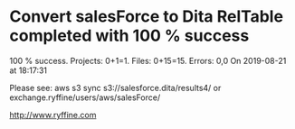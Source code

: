 # Convert salesForce to Dita RelTable completed with 100 % success

100 % success. Projects: 0+1=1.  Files: 0+15=15. Errors: 0,0  On 2019-08-21 at 18:17:31



Please see: aws s3 sync s3://salesforce.dita/results4/ or exchange.ryffine/users/aws/salesForce/

http://www.ryffine.com
